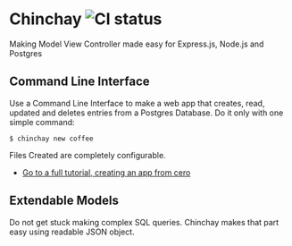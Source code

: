 # Chinchay ![CI status](https://img.shields.io/badge/build-passing-brightgreen.svg)

Making Model View Controller made easy for Express.js, Node.js and Postgres

## Command Line Interface

Use a Command Line Interface to make a web app that creates, read, updated and deletes entries from a Postgres Database. Do it only with one simple command:

```
$ chinchay new coffee
```

Files Created are completely configurable.

* [Go to a full tutorial, creating an app from cero](https://afontainec.github.io/chinchay/clitutorial)

## Extendable Models

Do not get stuck making complex SQL queries. Chinchay makes that part easy using readable JSON object.
